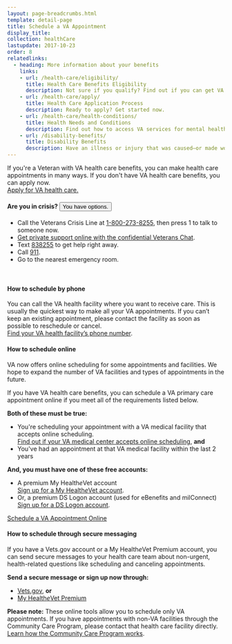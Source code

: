 ```yaml
---
layout: page-breadcrumbs.html
template: detail-page
title: Schedule a VA Appointment
display_title:
collection: healthCare
lastupdate: 2017-10-23
order: 8
relatedlinks:
  - heading: More information about your benefits
    links:
    - url: /health-care/eligibility/
      title: Health Care Benefits Eligibility
      description: Not sure if you qualify? Find out if you can get VA health care benefits.
    - url: /health-care/apply/
      title: Health Care Application Process
      description: Ready to apply? Get started now.
    - url: /health-care/health-conditions/
      title: Health Needs and Conditions
      description: Find out how to access VA services for mental health, women’s health, and other specific needs.
    - url: /disability-benefits/
      title: Disability Benefits
      description: Have an illness or injury that was caused—or made worse—by your active-duty service? Find out if you can get disability compensation (monthly payments) from VA.
---
```


<div itemscope itemtype ="http://schema.org/HowTo">
<div class="va-introtext" itemprop="description">

If you're a Veteran with VA health care benefits, you can make health care appointments in many ways. If you don't have VA health care benefits, you can apply now.<br>
<a href='/health-care/apply/'>Apply for VA health care.</a>
</div>

<div class="usa-alert usa-alert-warning">
  <div class="usa-alert-body">
	 <h4 class="usa-alert-title">Are you in crisis? <button aria-expanded="false" id="crisis-expander-link">You have options.</button></h4>
	<div id="crisis-expander-content" class="expander-content expander-content-closed">
	  <div class="expander-content-inner usa-alert-text">
	    <ul>
	  	  <li>Call the Veterans Crisis Line at <a href="tel:+1-800-273-8255">1-800-273-8255</a>, then press 1 to talk to someone now.</li>
  		  <li><a href="https://www.veteranscrisisline.net/ChatTermsOfService.aspx?account=Veterans%20Chat/">Get private support online with the confidential Veterans Chat</a>.</li>
  		  <li>Text <a href="sms:838255">838255</a> to get help right away.</li>
  		  <li>Call <a href="tel:911">911</a>.</li>
  		  <li>Go to the nearest emergency room.</li>
		  </ul>
	  </div>
  	</div>
  </div>
</div>

<br>

<div itemprop="steps" itemscope itemtype ="http://schema.org/HowToSection">


<h4 itemprop="name">How to schedule by phone</h4>

<div itemprop="itemListElement">

You can call the VA health facility where you want to receive care. This is usually the quickest way to make all your VA appointments. If you can’t keep an existing appointment, please contact the facility as soon as possible to reschedule or cancel. <br>
[Find your VA health facility’s phone number](/facilities).
</div>
</div>

<div itemprop="steps" itemscope itemtype ="http://schema.org/HowToSection">

<h4 itemprop="name">How to schedule online</h4>

<div itemprop="itemListElement">

VA now offers online scheduling for some appointments and facilities. We hope to expand the number of VA facilities and types of appointments in the future.

If you have VA health care benefits, you can schedule a VA primary care appointment online if you meet all of the requirements listed below.

**Both of these must be true:**

- You're scheduling your appointment with a VA medical facility that accepts online scheduling.<br>
[Find out if your VA medical center accepts online scheduling](https://www.myhealth.va.gov/mhv-portal-web/web/myhealthevet/keeping-up-with-all-your-va-appointments#facility-list), **and**
- You've had an appointment at that VA medical facility within the last 2 years

**And, you must have one of these free accounts:**
- A premium My Health<em>e</em>Vet account <br>
[Sign up for a My Health*e*Vet account](https://www.myhealth.va.gov/mhv-portal-web/web/myhealthevet/upgrading-your-my-healthevet-account-through-in-person-or-online-authentication). <br>
- Or, a premium DS Logon account (used for eBenefits and milConnect) <br>
[Sign up for a DS Logon account](https://mobile.va.gov/dslogon).

<div>
  <a class="usa-button-primary va-button-primary" href="https://veteran.mobile.va.gov/var/v4/">Schedule a VA Appointment Online</a>
</div>
</div>
</div>

<div itemprop="steps" itemscope itemtype ="http://schema.org/HowToSection">

<h4 itemprop="name">How to schedule through secure messaging</h4>

<div itemprop="itemListElement">

If you have a Vets.gov account or a My Health*e*Vet Premium account, you can send secure messages to your health care team about non-urgent, health-related questions like scheduling and canceling appointments.

**Send a secure message or sign up now through:**
- [Vets.gov](/?next=%2Fhealth-care%2Fmessaging), **or** <br>
- [My Health*e*Vet Premium](https://www.myhealth.va.gov/mhv-portal-web/web/myhealthevet/upgrading-your-my-healthevet-account-through-in-person-or-online-authentication)

**Please note:** These online tools allow you to schedule only VA appointments. If you have appointments with non-VA facilities through the Community Care Program, please contact that health care facility directly.<br>
[Learn how the Community Care Program works](https://www.va.gov/COMMUNITYCARE/index.asp).

</div>
</div>
</div> <!-- closes overall FAQ -->
<br>

<script type="text/javascript">

  // Toggle the expandable crisis info
  document.getElementById('crisis-expander-link')
    .addEventListener('click', function () {
      var ariaExpandedValue = this.getAttribute('aria-expanded') === 'false'
                                                                     ? 'true'
                                                                     : 'false';

      document.getElementById('crisis-expander-content')
        .classList
        .toggle('expander-content-closed');

      this.setAttribute('aria-expanded', ariaExpandedValue);
    });
</script>
